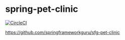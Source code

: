 # spring-pet-clinic

[![CircleCI](https://circleci.com/gh/Itzhak717/spring-pet-clinic.svg?style=svg&circle-token=2b273047c0e50b2021a10b8936ec2e437bcdeb21)](https://app.circleci.com/pipelines/github/Itzhak717/spring-pet-clinic)

https://github.com/springframeworkguru/sfg-pet-clinic
